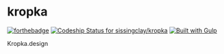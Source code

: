 # kropka

[![forthebadge](http://forthebadge.com/images/badges/built-with-love.svg)](http://forthebadge.com)
[ ![Codeship Status for sissingclay/kropka](https://codeship.com/projects/b75e2260-1b51-0133-8359-22e6056c3449/status?branch=master)](https://codeship.com/projects/94468)
[![Built with Gulp](http://img.shields.io/badge/built%20with-gulp.js-red.svg)](http://gulpjs.com/)

Kropka.design
